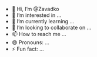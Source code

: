 - 👋 Hi, I’m @Zavadko
- 👀 I’m interested in ...
- 🌱 I’m currently learning ...
- 💞️ I’m looking to collaborate on ...
- 📫 How to reach me ...
- 😄 Pronouns: ...
- ⚡ Fun fact: ...

<!---
Zavadko/Zavadko is a ✨ special ✨ repository because its `README.md` (this file) appears on your GitHub profile.
You can click the Preview link to take a look at your changes.
--->
